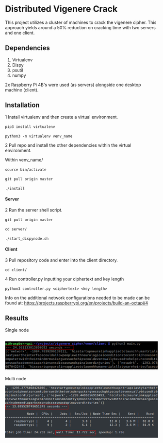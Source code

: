 # Distributed Vigenere Crack

This project utilizes a cluster of machines to crack the vigenere cipher. 
This approach yields around a 50% reduction on cracking time with two servers and one client.

## Dependencies
1. Virtualenv
2. Dispy
3. psutil
4. numpy

2x Raspberry Pi 4B's were used (as servers) alongside one desktop machine (client). 

## Installation 

1 Install virtualenv and then create a virtual environment.

`pip3 install virtualenv`

`python3 -m virtualenv venv_name`

2 Pull repo and install the other dependencies within the virtual environment.

Within venv_name/

`source bin/activate`

`git pull origin master`

`./install`


#### Server

2 Run the server shell script.

`git pull origin master`

`cd server/`

`./start_dispynode.sh`

#### Client

3 Pull repository code and enter into the client directory.

`cd client/`

4 Run controller.py inputting your ciphertext and key length

`python3 controller.py <ciphertext> <key length>`

Info on the additional network configurations needed to be made can be found at: https://projects.raspberrypi.org/en/projects/build-an-octapi/4

## Results
Single node 

![Alt text](images/single_node.png)
----
Multi node

![Alt text](images/multi_node.png)

